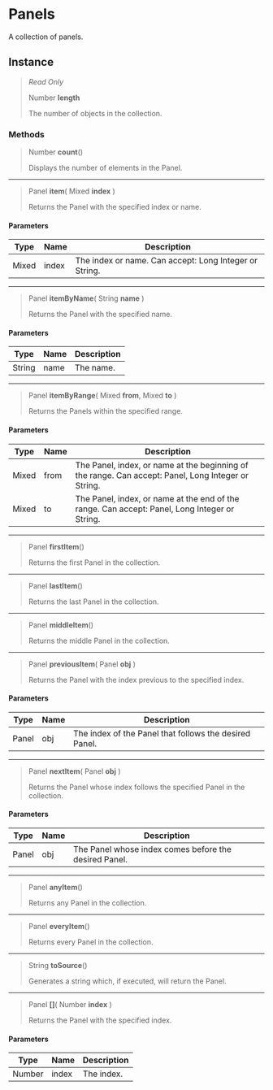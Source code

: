 # Panels
A collection of panels.

## Instance
> *Read Only* 
> 
> Number **length** 
>
> The number of objects in the collection.

### Methods
> Number **count**()
> 
> Displays the number of elements in the Panel.
*** 
> Panel **item**( Mixed **index** )
> 
> Returns the Panel with the specified index or name.
#### Parameters
| Type | Name | Description |
|---|---|---|
| Mixed | index | The index or name. Can accept: Long Integer or String. |

*** 
> Panel **itemByName**( String **name** )
> 
> Returns the Panel with the specified name.
#### Parameters
| Type | Name | Description |
|---|---|---|
| String | name | The name. |

*** 
> Panel **itemByRange**( Mixed **from**, Mixed **to** )
> 
> Returns the Panels within the specified range.
#### Parameters
| Type | Name | Description |
|---|---|---|
| Mixed | from | The Panel, index, or name at the beginning of the range. Can accept: Panel, Long Integer or String. |
| Mixed | to | The Panel, index, or name at the end of the range. Can accept: Panel, Long Integer or String. |

*** 
> Panel **firstItem**()
> 
> Returns the first Panel in the collection.
*** 
> Panel **lastItem**()
> 
> Returns the last Panel in the collection.
*** 
> Panel **middleItem**()
> 
> Returns the middle Panel in the collection.
*** 
> Panel **previousItem**( Panel **obj** )
> 
> Returns the Panel with the index previous to the specified index.
#### Parameters
| Type | Name | Description |
|---|---|---|
| Panel | obj | The index of the Panel that follows the desired Panel. |

*** 
> Panel **nextItem**( Panel **obj** )
> 
> Returns the Panel whose index follows the specified Panel in the collection.
#### Parameters
| Type | Name | Description |
|---|---|---|
| Panel | obj | The Panel whose index comes before the desired Panel. |

*** 
> Panel **anyItem**()
> 
> Returns any Panel in the collection.
*** 
> Panel **everyItem**()
> 
> Returns every Panel in the collection.
*** 
> String **toSource**()
> 
> Generates a string which, if executed, will return the Panel.
*** 
> Panel **[]**( Number **index** )
> 
> Returns the Panel with the specified index.
#### Parameters
| Type | Name | Description |
|---|---|---|
| Number | index | The index. |


